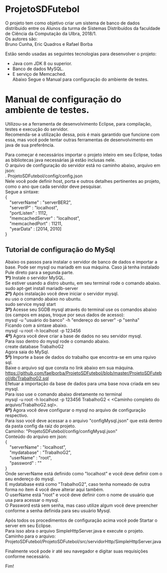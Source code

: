 # ProjetoSDFutebol

O projeto tem como objetivo criar um sistema de banco de dados distribuido entre os Alunos da turma de Sistemas Distribuídos da faculdade de Ciência da Computação da Ulbra, 2018/1.<br>
Os autores são:<br>
Bruno Cunha, Eric Quadros e Rafael Borba<br>

Estão sendo usadas as seguintes tecnologias para desenvolver o projeto:<br>
- Java com JDK 8 ou superior.<br>
- Banco de dados MySQL.<br>
- E serviço de Memcached.<br>
Abaixo Segue o Manual para configuração do ambiente de testes.<br>

<h1>Manual de configuração do ambiente de testes.</h1>
Utilizou-se a ferramenta de desenvolvimento Eclipse, para compilação, testes e execução do servidor.<br>
Recomenda-se a utilização dessa, pois é mais garantido que funcione com essa, mas você pode tentar outras ferramentas de desenvolvimento em java de sua preferência.<br>

Para começar é necessários importar o projeto inteiro em seu Eclipse, todas as bibliotecas java necessárias já estão inclusas nele.<br>
O arquivo de configuração do servidor está no caminho abaixo, arquivo em json:<br>
. ProjetoSDFutebol/config/config.json<br>
Nele você pode definir host, porta e outros detalhes pertinentes ao projeto, como o ano que cada servidor deve pesquisar.<br>
Segue a sintaxe:<br>
{<br>
  &emsp;"serverName" : "serverBER2",<br>
  &emsp;"serverIP" : "localhost",<br>
  &emsp;"portListen" : 1112,<br>
  &emsp;"memcachedServer" : "localhost",<br>
  &emsp;"memcachedPort" : 11211,<br>
  &emsp;"yearData" : [2014, 2010]<br>
}<br>

<h2> Tutorial de configuração do MySql</h2>

Abaixo os passos para instalar o servidor de banco de dados e importar a base. Pode ser mysql ou mariadb em sua máquina. Caso já tenha instalado Pule direto para a segunda parte.<br>
<b>1º)</b> Instale o servidor MySQL.<br>
Se estiver usando a distro ubuntu, em seu terminal rode o comando abaixo. <br>
sudo apt-get install mariadb-server<br>
<b>2º)</b> Após instalação você deve iniciar o servidor mysql.<br>
eu uso o comando abaixo no ubuntu.<br>
sudo service mysql start <br>
<b>3º)</b> Acesse seu SGDB mysql através do terminal use os comandos abaixo (os campos em aspas, troque por seus dados de acesso):<br>
mysql -u "usuário do banco" -h "endereço do server" -p "senha"<br>
Ficando com a sintaxe abaixo.<br>
mysql -u root -h localhost -p 123456<br>
<b>4º)</b> Agora você deve criar a base de dados no seu servidor mysql.<br>
Para isso dentro do mysql rode o comando abaixo.<br>
create database TrabalhoG2<br>
Agora saia do MySql.<br>
<b>5º)</b> Importe a base de dados do trabalho que encontra-se em uma rquivo sql.<br>
Baixe o arquivo sql que consta no link abaixo em sua máquina.<br>
https://github.com/faelborba/ProjetoSDFutebol/blob/master/ProjetoSDFutebol/db/TrabalhoG2.sql<br>
Efetuar a importação da base de dados para uma base nova criada em seu mysql.<br>
Para isso use o comando abaixo diretamente no terminal<br>
mysql -u root -h localhost -p 123456 TrabalhoG2 < <Caminho completo do arquivo/TrabalhoG2.sql>.<br>
<b>6º)</b> Agora você deve configurar o mysql no arquivo de configuração respectivo.<br>
Para isso você deve acessar a o arquivo "configMysql.json" que está dentro da pasta config da raiz do projeto.<br>
Caminho: "ProjetoSDFutebol/config/configMysql.json"<br>
Conteúdo do arquivo em json:<br>
{<br>
    &emsp;"serverName" : "localhost",<br>
    &emsp;"mydatabase" : "TrabalhoG2",<br>
    &emsp;"userName" : "root",<br>
    &emsp;"password" : ""<br>
}<br>
Onde serverName está definido como "localhost" e você deve definir com o seu endereço do mysql.<br>
E mydatabase está como "TrabalhoG2", caso tenha nomeado de outra forma no ítem 4 você deve alterar aqui também.<br>
O userName está "root" e você deve definir com o nome de usuário que usa para acessar o mysql.<br>
O Password está sem senha, mas caso utilize algum você deve preencher conforme a senha definida para seu usuário Mysql.<br>

Após todos os procedimentos de configuração acima você pode Startar o server em seu Eclipse.<br>
Para isso abra o arquivo SimpleHttpServer.java e execute o projeto.<br>
Caminho para o arquivo:<br>
ProjetoSDFutebol/ProjetoSDFutebol/src/servidorHttp/SimpleHttpServer.java<br>

Finalmente você pode ir até seu navegador e digitar suas requisições conforme necessário.<br>

Fim!<br>